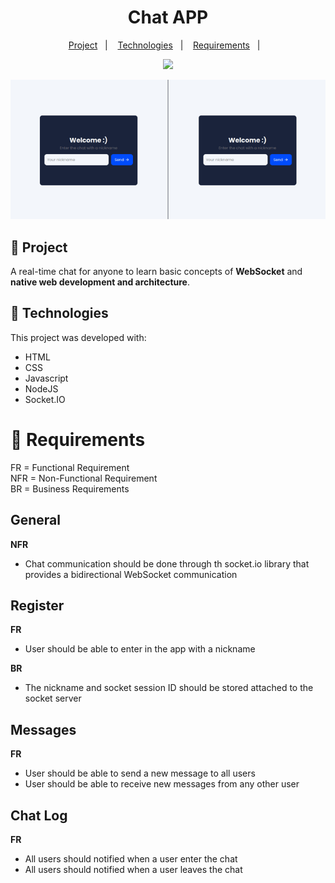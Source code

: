<h1 align="center">Chat APP</h1>

<p align="center">
  <a href="#star2-project">Project</a>&nbsp;&nbsp;&nbsp;|&nbsp;&nbsp;&nbsp;
  <a href="#rocket-technologies">Technologies</a>&nbsp;&nbsp;&nbsp;|&nbsp;&nbsp;&nbsp;
  <a href="#scroll-requirements">Requirements</a>&nbsp;&nbsp;&nbsp;|&nbsp;&nbsp;&nbsp;
</p>

<p align="center">
  <img src="http://img.shields.io/badge/made%20by-gabrielribeirof-004dfc?style=flat">
</p>

<p align="center">
  <img src="./.github/preview.gif">
</p>

## :star2: Project

A real-time chat for anyone to learn basic concepts of **WebSocket** and **native web development and architecture**.

## :rocket: Technologies

This project was developed with:

- HTML
- CSS
- Javascript
- NodeJS
- Socket.IO

# :scroll: Requirements

FR = Functional Requirement
<br/>
NFR = Non-Functional Requirement
<br/>
BR = Business Requirements
<br/>

## General

**NFR**

- Chat communication should be done through th socket.io library that provides a bidirectional WebSocket communication

## Register

**FR**

- User should be able to enter in the app with a nickname

**BR**

- The nickname and socket session ID should be stored attached to the socket server

## Messages

**FR**

- User should be able to send a new message to all users
- User should be able to receive new messages from any other user

## Chat Log

**FR**

- All users should notified when a user enter the chat
- All users should notified when a user leaves the chat
